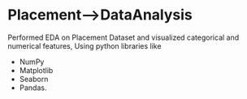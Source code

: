 # Placement-->DataAnalysis
Performed EDA on Placement Dataset and visualized categorical and numerical features, Using python libraries like 
* NumPy
* Matplotlib
* Seaborn
* Pandas.
